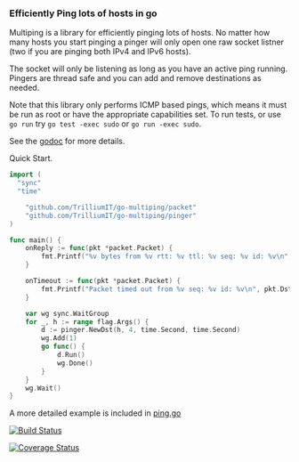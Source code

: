 ### Efficiently Ping lots of hosts in go

Multiping is a library for efficiently pinging lots of hosts. No matter how many
hosts you start pinging a pinger will only open one raw socket listner (two
if you are pinging both IPv4 and IPv6 hosts).

The socket will only be listening as long as you have an active ping running.
Pingers are thread safe and you can add and remove destinations as needed.

Note that this library only performs ICMP based pings, which means it must be
run as root or have the appropriate capabilities set. To run tests, or use `go
run` try `go test -exec sudo` or `go run -exec sudo`.

See the [godoc](https://godoc.org/github.com/TrilliumIT/go-multiping/pinger) for
more details.

Quick Start.
```go
import (
  "sync"
  "time"

	"github.com/TrilliumIT/go-multiping/packet"
	"github.com/TrilliumIT/go-multiping/pinger"
)

func main() {
	onReply := func(pkt *packet.Packet) {
		fmt.Printf("%v bytes from %v rtt: %v ttl: %v seq: %v id: %v\n", pkt.Len, pkt.Src.String(), pkt.RTT, pkt.TTL, pkt.Seq, pkt.ID)
	}

	onTimeout := func(pkt *packet.Packet) {
		fmt.Printf("Packet timed out from %v seq: %v id: %v\n", pkt.Dst.String(), pkt.Seq, pkt.ID)
	}

	var wg sync.WaitGroup
	for _, h := range flag.Args() {
		d := pinger.NewDst(h, 4, time.Second, time.Second)
		wg.Add(1)
		go func() {
			d.Run()
			wg.Done()
		}
	}
	wg.Wait()
}
```

A more detailed example is included in [ping.go](cmd/ping/ping.go)

[![Build Status](https://travis-ci.org/TrilliumIT/go-multiping.svg?branch=master)](https://travis-ci.org/TrilliumIT/go-multiping)

[![Coverage Status](https://coveralls.io/repos/github/TrilliumIT/go-multiping/badge.svg?branch=master)](https://coveralls.io/github/TrilliumIT/go-multiping?branch=master)

